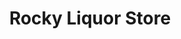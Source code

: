 ---
title: "Rocky Liquor Store"
url: /rocky-mountain-house/rocky-liquor-store/
shop: Spirituosen
---